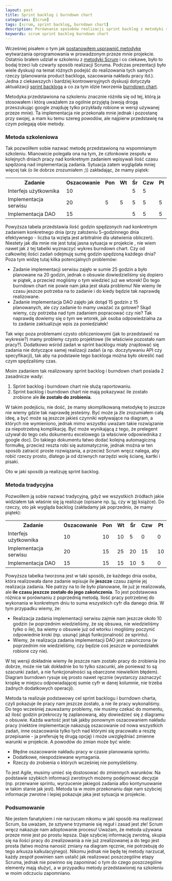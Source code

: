 ```yaml
---
layout: post
title: Sprint backlog i burndown chart
categories: [Scrum]
tags: [scrum, sprint backlog, burndown chart]
description: Porównanie sposobów realizacji sprint backlog z metodyki scrum, oraz sposoby tworzenia burndown chart.
keywords: scrum sprint backlog burndown chart
---
```

Wcześniej pisałem o tym jak <a href="http://michalorman.pl/blog/2009/11/jak-stawalem-sie-bardziej-zwinny/">postanowiłem usprawnić metodykę</a> wytwarzania oprogramowania w prowadzonym przeze mnie projekcie. Ostatnio brałem udział w szkoleniu z <a href="http://pl.wikipedia.org/wiki/Scrum">metodyki Scrum</a> i co ciekawe, było to bodaj trzeci lub czwarty sposób realizacji Scruma. Podczas prezentacji było wiele dyskusji na temat różnych podejść do realizowania tych samych rzeczy (planowania product backloga, szacowania nakładu pracy itd.). Jedna z ciekawszych i bardziej kontrowersyjnych dyskusji dotyczyła aktualizacji <a href="http://en.wikipedia.org/wiki/Scrum_(development)#Sprint_backlog">sprint backloga</a> a co za tym idzie tworzenia <a href="http://en.wikipedia.org/wiki/Burn_down_chart">burndown chart</a>.

Metodyka przedstawiona na szkoleniu znacznie różniła się od tej, którą ja stosowałem i którą uważałem za ogólnie przyjętą (swoją drogą przeszukując google znajduję tylko przykłady robione w wersji używanej przeze mnie). Ta implementacja nie przekonała mnie jednak i pozostanę przy swojej, a mam ku temu szereg powodów, ale najpierw przedstawię na czym polegają obie metody.

### Metoda szkoleniowa

Tak pozwoliłem sobie nazwać metodę przedstawioną na wspomnianym szkoleniu. Mianowicie polegała ona na tym, że członkowie zespołu w kolejnych dniach pracy nad konkretnym zadaniem wpisywali ilość czasu spędzoną nad implementacją zadania. Sytuacja zatem wyglądała mniej więcej tak (o ile dobrze zrozumiałem ;)) zakładając, że mamy piątek:

<table>
    <tbody>
        <tr>
            <th>
                Zadanie
            </th>
            <th>
                Oszacowanie
            </th>
            <th>
                Pon
            </th>
            <th>
                Wt
            </th>
            <th>
                Śr
            </th>
            <th>
                Czw
            </th>
            <th>
                Pt
            </th>
        </tr>
        <tr>
            <td>
                Interfejs użytkownika
            </td>
            <td>
                10
            </td>
            <td>
            </td>
            <td>
            </td>
            <td>
                5
            </td>
            <td>
                5
            </td>
            <td>
            </td>
        </tr>
        <tr>
            <td>
                Implementacja serwisu
            </td>
            <td>
                20
            </td>
            <td>
                5
            </td>
            <td>
                5
            </td>
            <td>
                5
            </td>
            <td>
                5
            </td>
            <td>
                5
            </td>
        </tr>
        <tr>
            <td>
                Implementacja DAO
            </td>
            <td>
                15
            </td>
            <td>
            </td>
            <td>
            </td>
            <td>
                5
            </td>
            <td>
                5
            </td>
            <td>
                5
            </td>
        </tr>
    </tbody>
</table>

Powyższa tabela przedstawia ilość godzin spędzonych nad konkretnym zadaniem konkretnego dnia (przy założeniu 5-godzinnego dnia efektywnego - liczba ta wzięta jest arbitralnie dla ułatwienia obliczeń). Niestety jak dla mnie nie jest tutaj jasna sytuacja w projekcie , nie wiem nawet jak z tej tabelki wyznaczyć wykres burndown chart. Czy od całkowitej ilości zadań odejmuję sumę godzin spędzoną każdego dnia? Poza tym widzę tutaj kilka potencjalnych problemów:

* Zadanie implementacji serwisu zajęło w sumie 25 godzin a było planowane na 20 godzin, jednak o obsuwie dowiedzieliśmy się dopiero w piątek, a przecież mogliśmy o tym wiedzieć już we wtorek! Do tego burndown chart nie powie nam jaka jest skala problemu! Nie wiemy ile czasu jeszcze potrzeba na to zadanie i do kiedy będzie tak naprawdę realizowane.
* Zadanie implementacja DAO zajęło jak dotąd 15 godzin z 15 planowanych, ale czy zadanie to mamy uważać za gotowe? Skąd wiemy, czy potrzeba nad tym zadaniem popracować czy nie? Tak naprawdę dowiemy się o tym we wtorek, jak osoba odpowiedzialna za to zadanie zaktualizuje wpis za poniedziałek!

Tak więc poza problemami czysto obliczeniowymi (jak to przedstawić na wykresie?) mamy problemy czysto projektowe (ile właściwie pozostało nam pracy?). Dodatkowo wśród zadań w sprint backlogu miały znajdować się zadania nie dotyczące samej realizacji zadań (a np. doczytywaniu API czy specyfikacji), tak aby na podstawie tego backloga można było określić nad czym spędzaliśmy czas.

Moim zadaniem tak realizowany sprint backlog i burndown chart posiada 2 zasadnicze wady:

1. Sprint backlog i burndown chart nie służą raportowaniu.
2. Sprint backlog i burndown chart nie mają pokazywać ile zostało zrobione ale <strong>ile zostało do zrobienia</strong>.

W takim podejściu, nie dość, że mamy skomplikowaną metodykę to jeszcze nie wiemy gdzie tak naprawdę jesteśmy. Być może ja źle zrozumiałem całą ideę, a być może są jeszcze jakieś czynniki wpływające na diagram, a których nie wymieniono, jednak mimo wszystko uważam takie rozwiązanie za niepotrzebną komplikację. Być może wynikającą z tego, że prelegent używał do tego celu dokumentu excelowego (a właściwie odpowiednika z google doc). Do takiego dokumentu łatwo dodać kolejną automagiczną formułkę, przecież reszta robi się automatycznie, jednak można w ten sposób zatracić proste rozwiązania, a przecież Scrum wręcz nalega, aby robić rzeczy prosto, dlatego ja od dziwnych narzędzi wolę ścianę, kartki i pisaki.

Oto w jaki sposób ja realizuję sprint backlog.

### Metoda tradycyjna

Pozwoliłem ją sobie nazwać tradycyjną, gdyż we wszystkich źródłach jakie widziałem tak właśnie się ją realizuje (opisane np. <a href="http://www.mountaingoatsoftware.com/sprint-backlog">tu</a>, czy w <a href="http://www.infoq.com/minibooks/scrum-xp-from-the-trenches">tej</a> książce). Do rzeczy, oto jak wygląda backlog (zakładamy jak poprzednio, że mamy piątek):

<table>
    <tbody>
        <tr>
            <th>
                Zadanie
            </th>
            <th>
                Oszacowanie
            </th>
            <th>
                Pon
            </th>
            <th>
                Wt
            </th>
            <th>
                Śr
            </th>
            <th>
                Czw
            </th>
            <th>
                Pt
            </th>
        </tr>
        <tr>
            <td>
                Interfejs użytkownika
            </td>
            <td>
                10
            </td>
            <td>
                10
            </td>
            <td>
                10
            </td>
            <td>
                5
            </td>
            <td>
                0
            </td>
            <td>
                0
            </td>
        </tr>
        <tr>
            <td>
                Implementacja serwisu
            </td>
            <td>
                20
            </td>
            <td>
                15
            </td>
            <td>
                25
            </td>
            <td>
                20
            </td>
            <td>
                15
            </td>
            <td>
                10
            </td>
        </tr>
        <tr>
            <td>
                Implementacja DAO
            </td>
            <td>
                15
            </td>
            <td>
                15
            </td>
            <td>
                15
            </td>
            <td>
                10
            </td>
            <td>
                5
            </td>
            <td>
                0
            </td>
        </tr>
    </tbody>
</table>

Powyższa tabelka tworzona jest w taki sposób, że każdego dnia osoba, która realizowała dane zadanie wpisuje ile <strong>jeszcze</strong> czasu zajmie jej realizacja zadania. Nie patrzy na to ile było planowane, ile już je realizowała, ale<strong> ile czasu jeszcze zostało do jego zakończenia</strong>. To jest podstawowa różnica w porównaniu z poprzednią metodą. Ilość pracy potrzebnej do wykonania w konkretnym dniu to suma wszystkich cyfr dla danego dnia. W tym przypadku wiemy, że:

* Realizacja zadania implementacji serwisu zajmie nam jeszcze około 10 godzin (w poprzednim wiedzieliśmy, że się obsuwa, nie wiedzieliśmy tylko o ile), ba wiemy o obsuwie już od wtorku i mogliśmy poczynić odpowiednie kroki (np. usunąć jakąś funkcjonalność ze sprintu).
* Wiemy, że realizacja zadania implementacji DAO jest zakończona (w poprzednim nie wiedzieliśmy, czy będzie coś jeszcze w poniedziałek robione czy nie).

W tej wersji dokładnie wiemy ile jeszcze nam zostało pracy do zrobienia (no dobrze, może nie tak dokładnie bo to tylko szacunki, ale ponieważ to są szacunki zadań, a nie funkcjonalności są obarczone niewielkim błędem). Diagram burndown rysuje się prosto nawet ręcznie (wystarczy zaznaczyć kropkę w miejscu odpowiadającej sumie cyfr w danej kolumnie, nie trzeba żadnych dodatkowych operacji).

Metoda ta realizuje podstawowy cel sprint backlogu i burndown charta, czyli pokazuje ile pracy nam jeszcze zostało, a nie ile pracy wykonaliśmy. Do tego wcześniej zauważamy problemy, nie musimy czekać do momentu, aż ilość godzin przekroczy tę zaplanowaną, aby dowiedzieć się z diagramu o obsuwie. Każda wartość jest tak jakby ponownym oszacowaniem nakładu pracy (niektóre implementacje nakazują oszacowanie od nowa wszystkich zadań, inne oszacowania tylko tych nad którymi się pracowało a resztę przepisanie - ja preferuję tę drugą opcję) i może uwzględniać zmienne warunki w projekcie. A powodów do zmian może być wiele:

* Błędne oszacowanie nakładu pracy w czasie planowania sprintu.
* Dodatkowe, niespodziewane wymagania.
* Rzeczy do zrobienia o których wcześniej nie pomyśleliśmy.

To jest Agile, musimy umieć się dostosować do zmiennych warunków. Na podstawie szybkich informacji zwrotnych możemy podejmować decyzje (np. przerwanie sprintu, wyrzucenie jakiegoś zadania albo kontynuowanie w takim stanie jak jest). Metoda ta w moim przekonaniu daje nam szybciej informacje zwrotne i lepiej pokazuje jaka jest sytuacja w projekcie.

### Podsumowanie

Nie jestem fanatykiem i nie narzucam nikomu w jaki sposób ma realizować Scrum, ba uważam, że sztywne trzymanie się reguł i zasad jest złe! Scrum wręcz nakazuje nam adoptowanie procesu! Uważam, że metoda używana przeze mnie jest po prostu lepsza. Daje szybciej informację zwrotną, skupia się na ilości pracy do zrealizowania a nie już zrealizowanej a do tego jest prosta (łatwo można nanosić zmiany na diagram ręcznie, nie potrzebuję do tego arkusza kalkulacyjnego). Nikomu jednak nie będę tej metody narzucał, każdy zespół powinien sam ustalić jak realizować poszczególne etapy Scruma, jednak nie powinno się zapominać o tym do czego poszczególne elementy mają służyć, a w przypadku metody przedstawionej na szkoleniu w moim odczuciu zapomniano.